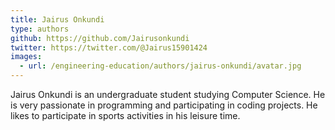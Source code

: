 ```yaml
---
title: Jairus Onkundi
type: authors
github: https://github.com/Jairusonkundi
twitter: https://twitter.com/@Jairus15901424
images:
  - url: /engineering-education/authors/jairus-onkundi/avatar.jpg 
---
```

Jairus Onkundi is an undergraduate student studying Computer Science. He is very passionate in programming and participating in coding projects. He likes to participate in sports activities in his leisure time.